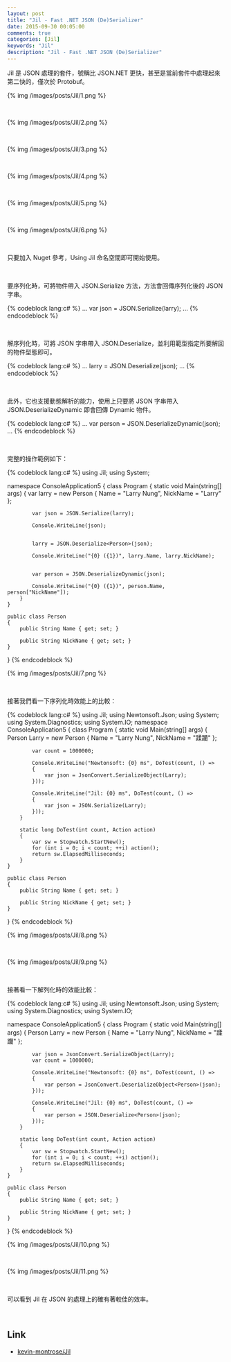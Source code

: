 ```yaml
---
layout: post
title: "Jil - Fast .NET JSON (De)Serializer"
date: 2015-09-30 00:05:00
comments: true
categories: [Jil]
keywords: "Jil"
description: "Jil - Fast .NET JSON (De)Serializer"
---
```


Jil 是 JSON 處理的套件，號稱比 JSON.NET 更快，甚至是當前套件中處理起來第二快的，僅次於 Protobuf。  

<!-- More -->

{% img /images/posts/Jil/1.png %}

<br/>


{% img /images/posts/Jil/2.png %}

<br/>


{% img /images/posts/Jil/3.png %}

<br/>


{% img /images/posts/Jil/4.png %}

<br/>


{% img /images/posts/Jil/5.png %}

<br/>


{% img /images/posts/Jil/6.png %}

<br/>


只要加入 Nuget 參考，Using Jil 命名空間即可開始使用。  

<br/>


要序列化時，可將物件帶入 JSON.Serialize 方法，方法會回傳序列化後的 JSON 字串。  

{% codeblock lang:c# %}
...
var json = JSON.Serialize(larry);
...
{% endcodeblock %}

<Br/>



解序列化時，可將 JSON 字串帶入 JSON.Deserialize，並利用範型指定所要解回的物件型態即可。  

{% codeblock lang:c# %}
...
larry = JSON.Deserialize<Person>(json);
...
{% endcodeblock %}

<br/>



此外，它也支援動態解析的能力，使用上只要將 JSON 字串帶入 JSON.DeserializeDynamic 即會回傳 Dynamic 物件。   

{% codeblock lang:c# %}
...
var person = JSON.DeserializeDynamic(json);
...
{% endcodeblock %}

<br/>



完整的操作範例如下：  

{% codeblock lang:c# %}
using Jil;
using System;

namespace ConsoleApplication5
{
    class Program
    {
        static void Main(string[] args)
        {
            var larry = new Person
            {
                Name = "Larry Nung",
                NickName = "Larry"
            };

            var json = JSON.Serialize(larry);

            Console.WriteLine(json);


            larry = JSON.Deserialize<Person>(json);

            Console.WriteLine("{0} ({1})", larry.Name, larry.NickName);

          
            var person = JSON.DeserializeDynamic(json);

            Console.WriteLine("{0} ({1})", person.Name, person["NickName"]);
        }
    }

    public class Person
    {
        public String Name { get; set; }

        public String NickName { get; set; }
    }
}
{% endcodeblock %}

{% img /images/posts/Jil/7.png %}

<br/>


接著我們看一下序列化時效能上的比較：

{% codeblock lang:c# %}
using Jil;
using Newtonsoft.Json;
using System;
using System.Diagnostics;
using System.IO;
namespace ConsoleApplication5
{
    class Program
    {
        static void Main(string[] args)
        {
            Person Larry = new Person
            {
                Name = "Larry Nung",
                NickName = "蹂躪"
            };

            var count = 1000000;

            Console.WriteLine("Newtonsoft: {0} ms", DoTest(count, () =>
            {
                var json = JsonConvert.SerializeObject(Larry);
            }));

            Console.WriteLine("Jil: {0} ms", DoTest(count, () =>
            {
                var json = JSON.Serialize(Larry);
            }));
        }

        static long DoTest(int count, Action action)
        {
            var sw = Stopwatch.StartNew();
            for (int i = 0; i < count; ++i) action();
            return sw.ElapsedMilliseconds;
        }
    }

    public class Person
    {
        public String Name { get; set; }

        public String NickName { get; set; }
    }
}
{% endcodeblock %}

{% img /images/posts/Jil/8.png %}

<br/>


{% img /images/posts/Jil/9.png %}

<br/>


接著看一下解列化時的效能比較：  

{% codeblock lang:c# %}
using Jil;
using Newtonsoft.Json;
using System;
using System.Diagnostics;
using System.IO;

namespace ConsoleApplication5
{
    class Program
    {
        static void Main(string[] args)
        {
            Person Larry = new Person
            {
                Name = "Larry Nung",
                NickName = "蹂躪"
            };

            var json = JsonConvert.SerializeObject(Larry);
            var count = 1000000;

            Console.WriteLine("Newtonsoft: {0} ms", DoTest(count, () =>
            {
                var person = JsonConvert.DeserializeObject<Person>(json);
            }));

            Console.WriteLine("Jil: {0} ms", DoTest(count, () =>
            {
                var person = JSON.Deserialize<Person>(json);
            }));
        }

        static long DoTest(int count, Action action)
        {
            var sw = Stopwatch.StartNew();
            for (int i = 0; i < count; ++i) action();
            return sw.ElapsedMilliseconds;
        }
    }

    public class Person
    {
        public String Name { get; set; }

        public String NickName { get; set; }
    }
}
{% endcodeblock %}

{% img /images/posts/Jil/10.png %}

<br/>


{% img /images/posts/Jil/11.png %}

<br/>


可以看到 Jil 在 JSON 的處理上的確有著較佳的效率。  

<br/>

Link
----
* [kevin-montrose/Jil](https://github.com/kevin-montrose/Jil)
